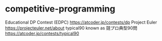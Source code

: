 # competitive-programming
Educational DP Contest (EDPC)
https://atcoder.jp/contests/dp
Project Euler
https://projecteuler.net/about
typical90 known as 競プロ典型90問
https://atcoder.jp/contests/typical90

